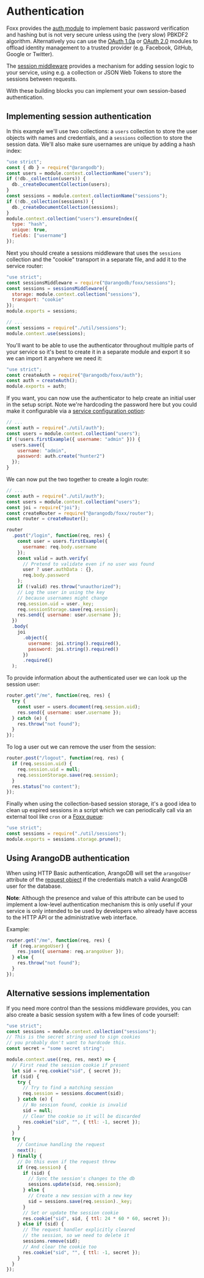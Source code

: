 Authentication
==============

Foxx provides the [auth module](../Reference/Modules/Auth.md) to implement
basic password verification and hashing but is not very secure unless using
the (very slow) PBKDF2 algorithm. Alternatively you can use the
[OAuth 1.0a](../Reference/Modules/OAuth1.md) or
[OAuth 2.0](../Reference/Modules/OAuth2.md) modules to offload identity
management to a trusted provider (e.g. Facebook, GitHub, Google or Twitter).

The [session middleware](../Reference/Sessions/README.md) provides a mechanism
for adding session logic to your service, using e.g. a collection or
JSON Web Tokens to store the sessions between requests.

With these building blocks you can implement your own session-based
authentication.

Implementing session authentication
-----------------------------------

In this example we'll use two collections: a `users` collection to store the
user objects with names and credentials, and a `sessions` collection to store
the session data. We'll also make sure usernames are unique
by adding a hash index:

```js
"use strict";
const { db } = require("@arangodb");
const users = module.context.collectionName("users");
if (!db._collection(users)) {
  db._createDocumentCollection(users);
}
const sessions = module.context.collectionName("sessions");
if (!db._collection(sessions)) {
  db._createDocumentCollection(sessions);
}
module.context.collection("users").ensureIndex({
  type: "hash",
  unique: true,
  fields: ["username"]
});
```

Next you should create a sessions middleware that uses the `sessions`
collection and the "cookie" transport in a separate file, and add it
to the service router:

```js
"use strict";
const sessionsMiddleware = require("@arangodb/foxx/sessions");
const sessions = sessionsMiddleware({
  storage: module.context.collection("sessions"),
  transport: "cookie"
});
module.exports = sessions;
```

```js
// ...
const sessions = require("./util/sessions");
module.context.use(sessions);
```

You'll want to be able to use the authenticator throughout multiple parts
of your service so it's best to create it in a separate module and export it
so we can import it anywhere we need it:

```js
"use strict";
const createAuth = require("@arangodb/foxx/auth");
const auth = createAuth();
module.exports = auth;
```

If you want, you can now use the authenticator to help create an initial user
in the setup script. Note we're hardcoding the password here but you could
make it configurable via a
[service configuration option](../Reference/Configuration.md):

```js
// ...
const auth = require("./util/auth");
const users = module.context.collection("users");
if (!users.firstExample({ username: "admin" })) {
  users.save({
    username: "admin",
    password: auth.create("hunter2")
  });
}
```

We can now put the two together to create a login route:

```js
// ...
const auth = require("./util/auth");
const users = module.context.collection("users");
const joi = require("joi");
const createRouter = require("@arangodb/foxx/router");
const router = createRouter();

router
  .post("/login", function(req, res) {
    const user = users.firstExample({
      username: req.body.username
    });
    const valid = auth.verify(
      // Pretend to validate even if no user was found
      user ? user.authData : {},
      req.body.password
    );
    if (!valid) res.throw("unauthorized");
    // Log the user in using the key
    // because usernames might change
    req.session.uid = user._key;
    req.sessionStorage.save(req.session);
    res.send({ username: user.username });
  })
  .body(
    joi
      .object({
        username: joi.string().required(),
        password: joi.string().required()
      })
      .required()
  );
```

To provide information about the authenticated user we can look up
the session user:

```js
router.get("/me", function(req, res) {
  try {
    const user = users.document(req.session.uid);
    res.send({ username: user.username });
  } catch (e) {
    res.throw("not found");
  }
});
```

To log a user out we can remove the user from the session:

```js
router.post("/logout", function(req, res) {
  if (req.session.uid) {
    req.session.uid = null;
    req.sessionStorage.save(req.session);
  }
  res.status("no content");
});
```

Finally when using the collection-based session storage, it's a good idea to
clean up expired sessions in a script which we can periodically call via an
external tool like `cron` or a [Foxx queue](../Reference/Modules/Queues.md):

```js
"use strict";
const sessions = require("./util/sessions");
module.exports = sessions.storage.prune();
```

Using ArangoDB authentication
-----------------------------

When using HTTP Basic authentication, ArangoDB will set the `arangoUser`
attribute of the [request object](../Reference/Routers/Request.md) if the
credentials match a valid ArangoDB user for the database.

**Note**: Although the presence and value of this attribute can be used to
implement a low-level authentication mechanism this is only useful if your
service is only intended to be used by developers who already have access to
the HTTP API or the administrative web interface.

Example:

```js
router.get("/me", function(req, res) {
  if (req.arangoUser) {
    res.json({ username: req.arangoUser });
  } else {
    res.throw("not found");
  }
});
```

Alternative sessions implementation
-----------------------------------

If you need more control than the sessions middleware provides,
you can also create a basic session system with a few lines of code yourself:

```js
"use strict";
const sessions = module.context.collection("sessions");
// This is the secret string used to sign cookies
// you probably don't want to hardcode this.
const secret = "some secret string";

module.context.use((req, res, next) => {
  // First read the session cookie if present
  let sid = req.cookie("sid", { secret });
  if (sid) {
    try {
      // Try to find a matching session
      req.session = sessions.document(sid);
    } catch (e) {
      // No session found, cookie is invalid
      sid = null;
      // Clear the cookie so it will be discarded
      res.cookie("sid", "", { ttl: -1, secret });
    }
  }
  try {
    // Continue handling the request
    next();
  } finally {
    // Do this even if the request threw
    if (req.session) {
      if (sid) {
        // Sync the session's changes to the db
        sessions.update(sid, req.session);
      } else {
        // Create a new session with a new key
        sid = sessions.save(req.session)._key;
      }
      // Set or update the session cookie
      res.cookie("sid", sid, { ttl: 24 * 60 * 60, secret });
    } else if (sid) {
      // The request handler explicitly cleared
      // the session, so we need to delete it
      sessions.remove(sid);
      // And clear the cookie too
      res.cookie("sid", "", { ttl: -1, secret });
    }
  }
});
```
